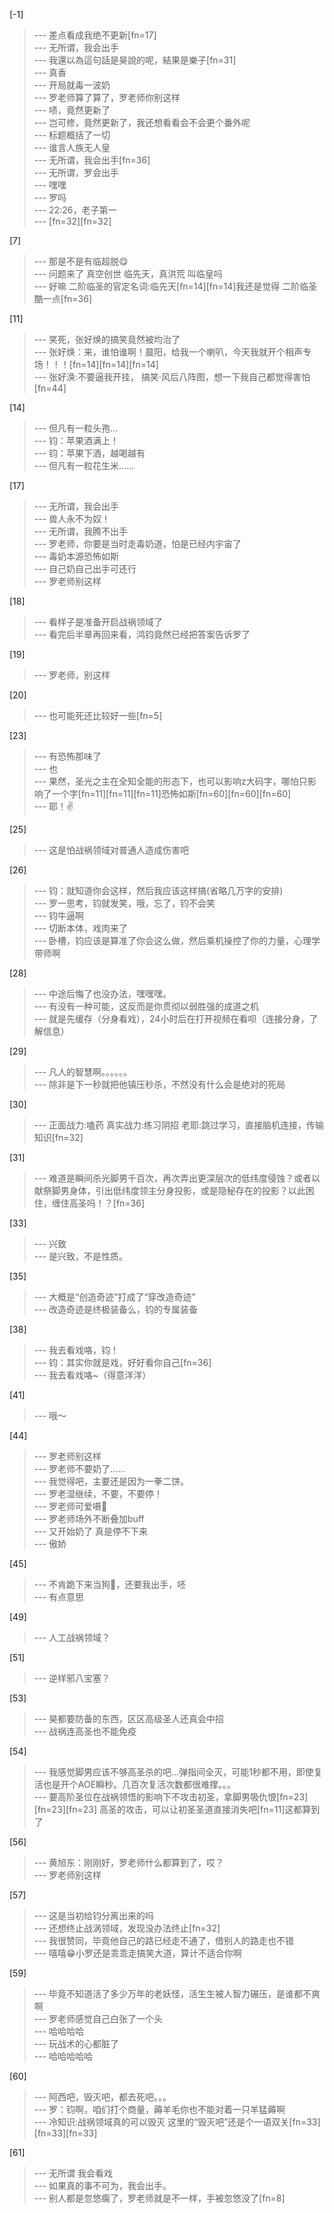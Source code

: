 
[-1] 
>--- 差点看成我绝不更新[fn=17]<br>
>--- 无所谓，我会出手<br>
>--- 我還以為這句話是昊說的呢，結果是樂子[fn=31]<br>
>--- 真香<br>
>--- 开局就毒一波奶<br>
>--- 罗老师算了算了，罗老师你别这样<br>
>--- 啧，竟然更新了<br>
>--- 岂可修，竟然更新了，我还想看看会不会更个番外呢<br>
>--- 标题概括了一切<br>
>--- 谁言人族无人皇<br>
>--- 无所谓，我会出手[fn=36]<br>
>--- 无所谓，罗会出手<br>
>--- 嘿嘿<br>
>--- 罗吗<br>
>--- 22:26，老子第一<br>
>--- [fn=32][fn=32]<br>

[7] 
>--- 那是不是有临超脱😋<br>
>--- 问题来了 真空创世 临先天，真洪荒 叫临皇吗<br>
>--- 好嘛  二阶临圣的官定名词:临先天[fn=14][fn=14]我还是觉得 二阶临圣酷一点[fn=36]<br>

[11] 
>--- 笑死，张好焕的搞笑竟然被均治了<br>
>--- 张好焕：来，谁怕谁啊！晨阳，给我一个喇叭，今天我就开个相声专场！！！[fn=14][fn=14][fn=14]<br>
>--- 张好涣:不要逼我开挂， 搞笑·风后八阵图，想一下我自己都觉得害怕[fn=44]<br>

[14] 
>--- 但凡有一粒头孢…<br>
>--- 钧：苹果酒满上！<br>
>--- 钧：苹果下酒，越喝越有<br>
>--- 但凡有一粒花生米......<br>

[17] 
>--- 无所谓，我会出手<br>
>--- 兽人永不为奴！<br>
>--- 无所谓，我腾不出手<br>
>--- 罗老师，你要是当时走毒奶道，怕是已经内宇宙了<br>
>--- 毒奶本源恐怖如斯<br>
>--- 自己奶自己出手可还行<br>
>--- 罗老师别这样<br>

[18] 
>--- 看样子是准备开启战祸领域了<br>
>--- 看完后半章再回来看，鸿钧竟然已经把答案告诉罗了<br>

[19] 
>--- 罗老师，别这样<br>

[20] 
>--- 也可能死还比较好一些[fn=5]<br>

[23] 
>--- 有恐怖那味了<br>
>--- 也<br>
>--- 果然，圣光之主在全知全能的形态下，也可以影响z大码字，哪怕只影响了一个字[fn=11][fn=11][fn=11]恐怖如斯[fn=60][fn=60][fn=60]<br>
>--- 耶！✌<br>

[25] 
>--- 这是怕战祸领域对普通人造成伤害吧<br>

[26] 
>--- 钧：就知道你会这样，然后我应该这样搞(省略几万字的安排)<br>
>--- 罗一思考，钧就发笑，哦，忘了，钧不会笑<br>
>--- 钧牛逼啊<br>
>--- 切断本体，戏肉来了<br>
>--- 卧槽，钧应该是算准了你会这么做，然后乘机操控了你的力量，心理学带师啊<br>

[28] 
>--- 中途后悔了也没办法，嘿嘿嘿。<br>
>--- 有没有一种可能，这反而是你贯彻以弱胜强的成道之机<br>
>--- 就是先缓存（分身看戏），24小时后在打开视频在看呗（连接分身，了解信息）<br>

[29] 
>--- 凡人的智慧啊。。。。。。<br>
>--- 除非是下一秒就把他镇压秒杀，不然没有什么会是绝对的死局<br>

[30] 
>--- 正面战力:嗑药
真实战力:练习阴招
老耶:跳过学习，直接脑机连接，传输知识[fn=32]<br>

[31] 
>--- 难道是瞬间杀光脚男千百次，再次弄出更深层次的低纬度侵蚀？或者以献祭脚男身体，引出低纬度领主分身投影，或是隐秘存在的投影？以此困住，缠住高圣吗！？[fn=36]<br>

[33] 
>--- 兴致<br>
>--- 是兴致，不是性质。<br>

[35] 
>--- 大概是“创造奇迹”打成了“穿改造奇迹”<br>
>--- 改造奇迹是终极装备么，钧的专属装备<br>

[38] 
>--- 我去看戏咯，钧！<br>
>--- 钧：其实你就是戏，好好看你自己[fn=36]<br>
>--- 我去看戏咯~（得意洋洋）<br>

[41] 
>--- 哦～<br>

[44] 
>--- 罗老师别这样<br>
>--- 罗老师不要奶了……<br>
>--- 我觉得吧，主要还是因为一拳二饼。<br>
>--- 罗老湿继续，不要，不要停！<br>
>--- 罗老师可爱嗫🤤<br>
>--- 罗老师场外不断叠加buff<br>
>--- 又开始奶了  真是停不下来<br>
>--- 傲娇<br>

[45] 
>--- 不肯跪下来当狗🐶，还要我出手，呸<br>
>--- 有点意思<br>

[49] 
>--- 人工战祸领域？<br>

[51] 
>--- 逆样邪八宝塞？<br>

[53] 
>--- 昊都要防备的东西，区区高级圣人还真会中招<br>
>--- 战祸连高圣也不能免疫<br>

[54] 
>--- 我感觉脚男应该不够高圣杀的吧…弹指间全灭，可能1秒都不用，即使复活也是开个AOE瞬秒。几百次复活次数都很难撑。。。<br>
>--- 要高阶圣位在战祸领悟的影响下不攻击初圣，拿脚男吸仇恨[fn=23][fn=23][fn=23] 高圣的攻击，可以让初圣圣道直接消失吧[fn=11]这都算到了<br>

[56] 
>--- 黄旭东：刚刚好，罗老师什么都算到了，哎？<br>
>--- 罗老师别这样<br>

[57] 
>--- 这是当初给钧分离出来的吗<br>
>--- 还想终止战涡领域，发现没办法终止[fn=32]<br>
>--- 我很赞同，毕竟他自己的路已经走不通了，借别人的路走也不错<br>
>--- 嘻嘻😁小罗还是乖乖走搞笑大道，算计不适合你啊<br>

[59] 
>--- 毕竟不知道活了多少万年的老妖怪，活生生被人智力碾压，是谁都不爽啊<br>
>--- 罗老师感觉自己白张了一个头<br>
>--- 哈哈哈哈<br>
>--- 玩战术的心都脏了<br>
>--- 哈哈哈哈哈<br>

[60] 
>--- 阿西吧，毁灭吧，都去死吧。。。<br>
>--- 罗：钧啊，咱们打个商量，薅羊毛你也不能对着一只羊猛薅啊<br>
>--- 冷知识:战祸领域真的可以毁灭    这里的“毁灭吧”还是个一语双关[fn=33][fn=33][fn=33]<br>

[61] 
>--- 无所谓 我会看戏<br>
>--- 如果真的事不可为，我会出手。<br>
>--- 别人都是忽悠瘸了，罗老师就是不一样，手被忽悠没了[fn=8]<br>

